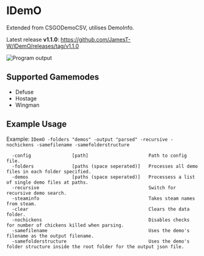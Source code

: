 # IDemO
Extended from CSGODemoCSV, utilises DemoInfo.

Latest release **v1.1.0**: https://github.com/JamesT-W/IDemO/releases/tag/v1.1.0

![Program output](https://i.imgur.com/RALmTAR.png)

## Supported Gamemodes
- Defuse
- Hostage
- Wingman

## Example Usage

Example: `IDemO -folders "demos" -output "parsed" -recursive -nochickens -samefilename -samefolderstructure`
```
  -config               [path]                      Path to config file.
  -folders              [paths (space seperated)]   Processes all demo files in each folder specified.
  -demos                [paths (space seperated)]   Processess a list of single demo files at paths.
  -recursive                                        Switch for recursive demo search.
  -steaminfo                                        Takes steam names from steam.
  -clear                                            Clears the data folder.
  -nochickens                                       Disables checks for number of chickens killed when parsing.
  -samefilename                                     Uses the demo's filename as the output filename.
  -samefolderstructure                              Uses the demo's folder structure inside the root folder for the output json file.
```
